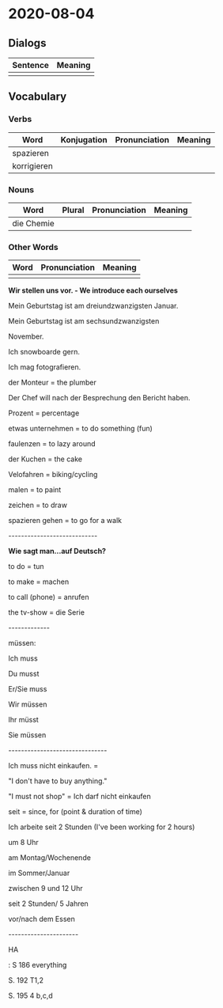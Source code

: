 # 2020-08-04

## Dialogs

| Sentence | Meaning |
| -------- | ------- |
|          |         |

## Vocabulary

### Verbs

| Word        | Konjugation | Pronunciation | Meaning |
| ----------- | ----------- | ------------- | ------- |
| spazieren   |             |               |         |
| korrigieren |             |               |         |

### Nouns

| Word       | Plural | Pronunciation | Meaning |
| ---------- | ------ | ------------- | ------- |
| die Chemie |        |               |         |

### Other Words

| Word | Pronunciation | Meaning |
| ---- | ------------- | ------- |
|      |               |         |

**Wir stellen uns vor. - We introduce each ourselves**

Mein Geburtstag ist am dreiundzwanzigsten Januar.

Mein Geburtstag ist am sechsundzwanzigsten 

November.

Ich snowboarde gern.

Ich mag fotografieren.

der Monteur = the plumber

Der Chef  will nach der Besprechung den Bericht haben.

Prozent = percentage

etwas unternehmen = to do something (fun)

faulenzen = to lazy around

der Kuchen = the cake

Velofahren = biking/cycling

malen = to paint

zeichen = to draw

spazieren gehen = to go for a walk

\----------------------------

**Wie sagt man...auf Deutsch?**

to do = tun

to make = machen

to call (phone) = anrufen

the tv-show = die Serie

\-------------

müssen:

Ich muss

Du musst

Er/Sie muss

Wir müssen

Ihr müsst

Sie müssen

\-------------------------------

Ich muss nicht einkaufen. =

"I don't have to buy anything."

"I must not shop" = Ich darf nicht einkaufen

seit = since, for (point & duration of time)

Ich arbeite seit 2 Stunden (I've been working for 2 hours) 

um 8 Uhr

am Montag/Wochenende

im Sommer/Januar

zwischen 9 und 12 Uhr

seit 2 Stunden/ 5 Jahren

vor/nach dem Essen

\----------------------

HA

: S 186 everything

S. 192 T1,2

S. 195 4 b,c,d
